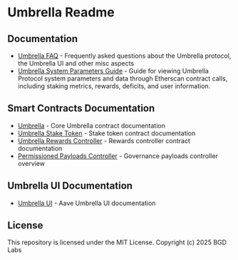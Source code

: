 # Umbrella Readme

## Documentation

- [Umbrella FAQ](umbrella-faq.md) - Frequently asked questions about the Umbrella protocol, the Umbrella UI and other misc aspects
- [Umbrella System Parameters Guide](umbrella-raw-data-fetching.md) - Guide for viewing Umbrella Protocol system parameters and data through Etherscan contract calls, including staking metrics, rewards, deficits, and user information.

## Smart Contracts Documentation
- [Umbrella](https://github.com/bgd-labs/aave-umbrella/blob/main/src/contracts/umbrella/README.md) - Core Umbrella contract documentation
- [Umbrella Stake Token](https://github.com/bgd-labs/aave-umbrella/blob/main/src/contracts/stakeToken/README.md) - Stake token contract documentation
- [Umbrella Rewards Controller](https://github.com/bgd-labs/aave-umbrella/blob/main/src/contracts/rewards/README.md) - Rewards controller contract documentation
- [Permissioned Payloads Controller](https://github.com/bgd-labs/aave-governance-v3/blob/main/docs/permissioned-payloads-controller-overview.md) - Governance payloads controller overview

## Umbrella UI Documentation
- [Umbrella UI](https://github.com/bgd-labs/umbrella-ui/blob/main/README.md) - Aave Umbrella UI documentation 

## License
This repository is licensed under the MIT License.
Copyright (c) 2025 BGD Labs
